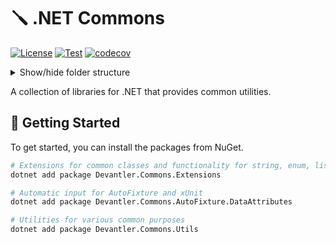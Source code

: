# 🪛 .NET Commons

[![License](https://img.shields.io/badge/License-Apache_2.0-blue.svg)](https://opensource.org/licenses/Apache-2.0)
[![Test](https://github.com/devantler/dotnet-commons/actions/workflows/test.yaml/badge.svg)](https://github.com/devantler/dotnet-commons/actions/workflows/test.yaml)
[![codecov](https://codecov.io/gh/devantler/dotnet-commons/graph/badge.svg?token=RhQPb4fE7z)](https://codecov.io/gh/devantler/dotnet-commons)

<details>
  <summary>Show/hide folder structure</summary>

<!-- readme-tree start -->
```
.
├── .github
│   └── workflows
├── .vscode
├── src
│   ├── Devantler.Commons.AutoFixture.DataAttributes
│   ├── Devantler.Commons.Extensions
│   │   └── StringExtensions
│   └── Devantler.Commons.Utils
└── tests
    ├── Devantler.Commons.AutoFixture.DataAttributes.Tests.Unit
    ├── Devantler.Commons.Extensions.Tests
    │   ├── EnumExtensionsTests
    │   ├── ListExtensionsTests
    │   ├── Setup
    │   │   ├── AutoDataAttributes
    │   │   └── SpecimenBuilders
    │   └── StringExtensions
    │       ├── CasingStringExtensionsTests
    │       ├── FormattingStringExtensionsTests
    │       ├── GeneralStringExtensionsTests
    │       └── GrammarStringExtensionsTests
    └── Devantler.Commons.Utils.Tests

23 directories
```
<!-- readme-tree end -->

</details>

A collection of libraries for .NET that provides common utilities.

## 🚀 Getting Started

To get started, you can install the packages from NuGet.

```bash
# Extensions for common classes and functionality for string, enum, list, etc.
dotnet add package Devantler.Commons.Extensions

# Automatic input for AutoFixture and xUnit
dotnet add package Devantler.Commons.AutoFixture.DataAttributes

# Utilities for various common purposes
dotnet add package Devantler.Commons.Utils
```
